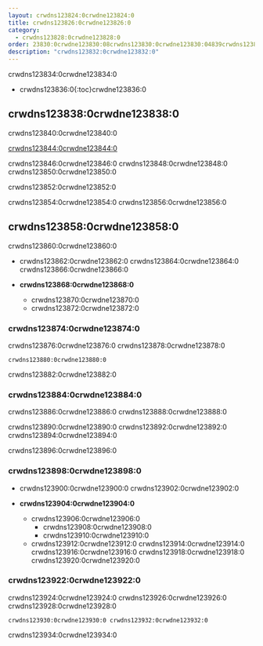 ```yaml
---
layout: crwdns123824:0crwdne123824:0
title: crwdns123826:0crwdne123826:0
category:
  - crwdns123828:0crwdne123828:0
order: 23830:0crwdne123830:08crwdns123830:0crwdne123830:04839crwdns123830:0crwdne123830:0
description: "crwdns123832:0crwdne123832:0"
---
```

crwdns123834:0crwdne123834:0

- crwdns123836:0{:toc}crwdne123836:0

## crwdns123838:0crwdne123838:0

crwdns123840:0crwdne123840:0

[crwdns123844:0crwdne123844:0](crwdns123842:0crwdne123842:0)

crwdns123846:0crwdne123846:0 crwdns123848:0crwdne123848:0 crwdns123850:0crwdne123850:0

crwdns123852:0crwdne123852:0

crwdns123854:0crwdne123854:0 crwdns123856:0crwdne123856:0

## crwdns123858:0crwdne123858:0

crwdns123860:0crwdne123860:0

- crwdns123862:0crwdne123862:0 crwdns123864:0crwdne123864:0 crwdns123866:0crwdne123866:0

- **crwdns123868:0crwdne123868:0**
  
  - crwdns123870:0crwdne123870:0
  - crwdns123872:0crwdne123872:0

### crwdns123874:0crwdne123874:0

crwdns123876:0crwdne123876:0 crwdns123878:0crwdne123878:0

    crwdns123880:0crwdne123880:0
    

crwdns123882:0crwdne123882:0

### crwdns123884:0crwdne123884:0

crwdns123886:0crwdne123886:0 crwdns123888:0crwdne123888:0

crwdns123890:0crwdne123890:0 crwdns123892:0crwdne123892:0 crwdns123894:0crwdne123894:0

crwdns123896:0crwdne123896:0

### crwdns123898:0crwdne123898:0

- crwdns123900:0crwdne123900:0 crwdns123902:0crwdne123902:0

- **crwdns123904:0crwdne123904:0**
  
  - crwdns123906:0crwdne123906:0  
    - crwdns123908:0crwdne123908:0
    - crwdns123910:0crwdne123910:0
  - crwdns123912:0crwdne123912:0 crwdns123914:0crwdne123914:0 crwdns123916:0crwdne123916:0 crwdns123918:0crwdne123918:0 crwdns123920:0crwdne123920:0

### crwdns123922:0crwdne123922:0

crwdns123924:0crwdne123924:0 crwdns123926:0crwdne123926:0 crwdns123928:0crwdne123928:0

    crwdns123930:0crwdne123930:0 crwdns123932:0crwdne123932:0
    
    

crwdns123934:0crwdne123934:0